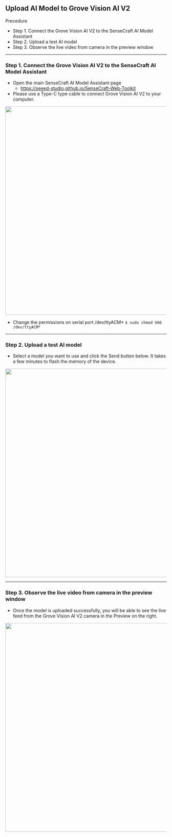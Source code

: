 ## Upload AI Model to Grove Vision AI V2

Precedure
* Step 1. Connect the Grove Vision AI V2 to the SenseCraft AI Model Assistant
* Step 2. Upload a test AI model
* Step 3. Observe the live video from camera in the preview window
  
---
### Step 1. Connect the Grove Vision AI V2 to the SenseCraft AI Model Assistant

* Open the main SenseCraft AI Model Assistant page
  * https://seeed-studio.github.io/SenseCraft-Web-Toolkit 
* Please use a Type-C type cable to connect Grove Vision AI V2 to your computer.

<img src="https://github.com/user-attachments/assets/cf7cebca-7717-4d34-81d4-e15ec145531d" width=650>

* Change the permissions on serial port /dev/ttyACM*
 ``` $ sudo chmod 666 /dev/ttyACM* ```

---
### Step 2. Upload a test AI model
* Select a model you want to use and click the Send button below.  It takes a few minutes to flash the memory of the device.

<img src="https://github.com/user-attachments/assets/4ef8edaa-d7b2-41d1-ad0a-0cb6d7421089" width=650>

---
### Step 3. Observe the live video from camera in the preview window 
* Once the model is uploaded successfully, you will be able to see the live feed from the Grove Vision AI V2 camera in the Preview on the right.

<img src="https://github.com/user-attachments/assets/1b38062b-bba6-4670-9448-d736d7bf92fe" width=650>
